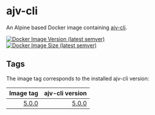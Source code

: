 # ajv-cli

An Alpine based Docker image containing [ajv-cli](https://www.npmjs.com/package/ajv-cli).

[![Docker Image Version (latest semver)](https://img.shields.io/docker/v/weibeld/ajv-cli?color=blue&label=docker%20hub&logo=docker&logoColor=white&sort=semver)](https://hub.docker.com/r/weibeld/ajv-cli)
[![Docker Image Size (latest semver)](https://img.shields.io/docker/image-size/weibeld/ajv-cli?color=blue&label=image%20size&logo=docker&logoColor=white&sort=semver)](https://hub.docker.com/r/weibeld/ajv-cli)

## Tags

The image tag corresponds to the installed ajv-cli version:

| Image tag | ajv-cli version |
|----------:|----------------:|
| [5.0.0](https://hub.docker.com/r/weibeld/ajv-cli/tags?page=1&name=5.0.0) | [5.0.0](https://www.npmjs.com/package/ajv-cli/v/5.0.0) |
